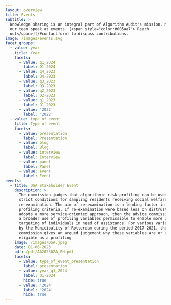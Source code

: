 ```yaml
---
layout: overview
title: Events
subtitle: >
  Knowledge sharing is an integral part of Algorithm Audit's mission. Members of
  our team speak at events. [<span style="color:#005aa7"> Reach
  out</span>](/#contactform) to discuss contributions.
image: /images/events.svg
facet_groups:
  - value: year
    title: Year
    facets:
      - value: q1_2024
        label: Q1-2024
      - value: q4_2023
        label: Q4-2023
      - value: q3_2023
        label: Q3-2023
      - value: q2_2023
        label: Q2-2023
      - value: q1_2023
        label: Q1-2023
      - value: '2022'
        label: '2022'
  - value: type_of_event
    title: Type of event
    facets:
      - value: presentation
        label: Presentation
      - value: blog
        label: Blog
      - value: interview
        label: Interview
      - value: panel
        label: Panel
      - value: event
        label: Event
events:
  - title: DSA Stakeholder Event
    description: >
      The commission judges that algorithmic risk profiling can be used under
      strict conditions for sampling residents receiving social welfare for
      re-examination. The aim of re-examination is a leading factor in judging
      profiling criteria. If re-examination were based less on distrust and
      adopts a more service-oriented approach, then the advice commission judges
      a broader use of profiling variables permissible to enable more precise
      targeting of individuals in need of assistance. For various variables used
      by the Municipality of Rotterdam during the period 2017-2021, the
      commission gives an argued judgement why these variables are or are not
      eligible as a profiling
    image: /images/DSA.jpeg
    date: 01-06-2023
    pdf: /pdf/AA202302A_EN.pdf
    facets:
      - value: type_of_event_presentation
        label: presentation
      - value: year_q1_2024
        label: Q1-2024
        hide: true
      - value: '2024'
        label: '2024'
        hide: true
---
```


